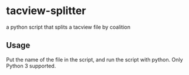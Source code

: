 # tacview-splitter

 a python script that splits a tacview file by coalition
 
 ## Usage
 
 Put the name of the file in the script, and run the script with python. Only Python 3 supported.
